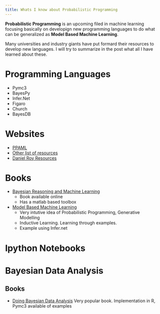 ```yaml
---
title: Whats I know about Probabilistic Programming
---
```


**Probabilistic Programming** is an upcoming filed in machine learning focusing
basically on developign new programming languages to do what can be generalized
as **Model Based Machine Learning**.

Many universities and industry giants have put formard their resources to
develop new languages. I will try to summarize in the post what all I have
learned about these.

# Programming Languages
- Pymc3
- BayesPy
- Infer.Net
- Figaro
- Church
- BayesDB

# Websites
- [PPAML]()
- [Other list of resources](http://ppaml.galois.com/wiki/wiki/Resources)
- [Daniel Roy Resources](http://probabilistic-programming.org/wiki/Home)

# Books
- [Bayesian Reasoning and Machine
  Learning](http://web4.cs.ucl.ac.uk/staff/D.Barber/pmwiki/pmwiki.php?n=Brml.Online)
    - Book available online
    - Has a matlab based toolbox
- [Model Based Machine Learning](http://www.mbmlbook.com/)
    - Very intutive idea of Probabilistic Programming, Generative Modelling
    - Inductive Learning. Learning through examples.
    - Example using Infer.net

# Ipython Notebooks

# Bayesian Data Analysis 

## Books
- [Doing Bayesian Data Analysis](http://www.indiana.edu/~kruschke/)
    Very popular book. Implementation in R, Pymc3 available of examples

